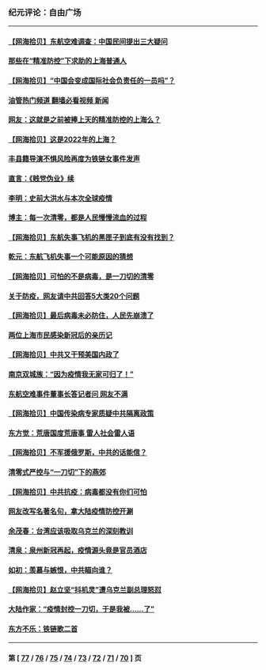 ### 纪元评论：自由广场
---
#### [【网海拾贝】东航空难调查：中国民间提出三大疑问](../../pages/nsc993/n13683137.md?03310330) 
#### [那些在“精准防控”下求助的上海普通人](../../pages/nsc993/n13683088.md?03310330) 
#### [【网海拾贝】“中国会变成国际社会负责任的一员吗”？](../../pages/nsc993/n13680707.md?03310330) 
#### [油管热门频道 翻墙必看视频 新闻](ok?03310330)
#### [网友：这就是之前被捧上天的精准防控的上海么？](../../pages/nsc993/n13680287.md?03310330) 
#### [【网海拾贝】这是2022年的上海？](../../pages/nsc993/n13678253.md?03310330) 
#### [丰县籍导演不惧风险再度为铁链女事件发声](../../pages/nsc993/n13678215.md?03310330) 
#### [直言：《贱党伪业》续](../../pages/nsc993/n13678056.md?03310330) 
#### [李明：史前大洪水与本次全球疫情](../../pages/nsc993/n13677332.md?03310330) 
#### [博主：每一次清零，都是人民慢慢流血的过程](../../pages/nsc993/n13676078.md?03310330) 
#### [【网海拾贝】东航失事飞机的黑匣子到底有没有找到？](../../pages/nsc993/n13676034.md?03310330) 
#### [乾元：东航飞机失事一个可能原因的猜想](../../pages/nsc993/n13675834.md?03310330) 
#### [【网海拾贝】可怕的不是病毒，是一刀切的清零](../../pages/nsc993/n13674403.md?03310330) 
#### [关于防疫，网友请中共回答5大类20个问题](../../pages/nsc993/n13674318.md?03310330) 
#### [【网海拾贝】最后病毒未必防住，人民先崩溃了](../../pages/nsc993/n13672307.md?03310330) 
#### [两位上海市民感染新冠后的亲历记](../../pages/nsc993/n13672217.md?03310330) 
#### [【网海拾贝】中共又干预美国内政了](../../pages/nsc993/n13669564.md?03310330) 
#### [南京双城族：“因为疫情我无家可归了！”](../../pages/nsc993/n13669511.md?03310330) 
#### [东航空难事件董事长答记者问 网友不满](../../pages/nsc993/n13669436.md?03310330) 
#### [【网海拾贝】中国传染病专家质疑中共隔离政策](../../pages/nsc993/n13667190.md?03310330) 
#### [东方觉：荒唐国度荒唐事 雷人社会雷人语](../../pages/nsc993/n13666926.md?03310330) 
#### [【网海拾贝】不军援俄罗斯，中共的话能信？](../../pages/nsc993/n13664594.md?03310330) 
#### [清零式严控与“一刀切”下的燕郊](../../pages/nsc993/n13664450.md?03310330) 
#### [【网海拾贝】中共抗疫：病毒都没有你们可怕](../../pages/nsc993/n13662063.md?03310330) 
#### [网友改写名著名句，拿大陆疫情防控开涮](../../pages/nsc993/n13661999.md?03310330) 
#### [余茂春：台湾应该吸取乌克兰的深刻教训](../../pages/nsc993/n13661829.md?03310330) 
#### [清泉：泉州新冠再起，疫情源头竟是官员酒店](../../pages/nsc993/n13660898.md?03310330) 
#### [如初：羡慕与嫉恨，中共瞄向谁？](../../pages/nsc993/n13660773.md?03310330) 
#### [【网海拾贝】赵立坚“抖机灵”遭乌克兰副总理怒怼](../../pages/nsc993/n13659660.md?03310330) 
#### [大陆作家：“疫情封控一刀切，于是我被……了”](../../pages/nsc993/n13659323.md?03310330) 
#### [东方不乐：铁链歌二首](../../pages/nsc993/n13659123.md?03310330) 

---
#### 第 [ [77](./77.md?03310330) / [76](./76.md?03310330) / [75](./75.md?03310330) / [74](./74.md?03310330) / [73](./73.md?03310330) / [72](./72.md?03310330) / [71](./71.md?03310330) / [70](./70.md?03310330) ] 页
